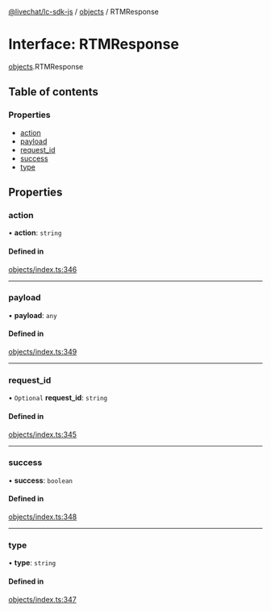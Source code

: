 [@livechat/lc-sdk-js](../README.md) / [objects](../modules/objects.md) / RTMResponse

# Interface: RTMResponse

[objects](../modules/objects.md).RTMResponse

## Table of contents

### Properties

- [action](objects.RTMResponse.md#action)
- [payload](objects.RTMResponse.md#payload)
- [request\_id](objects.RTMResponse.md#request_id)
- [success](objects.RTMResponse.md#success)
- [type](objects.RTMResponse.md#type)

## Properties

### action

• **action**: `string`

#### Defined in

[objects/index.ts:346](https://github.com/livechat/lc-sdk-js/blob/951da85/src/objects/index.ts#L346)

___

### payload

• **payload**: `any`

#### Defined in

[objects/index.ts:349](https://github.com/livechat/lc-sdk-js/blob/951da85/src/objects/index.ts#L349)

___

### request\_id

• `Optional` **request\_id**: `string`

#### Defined in

[objects/index.ts:345](https://github.com/livechat/lc-sdk-js/blob/951da85/src/objects/index.ts#L345)

___

### success

• **success**: `boolean`

#### Defined in

[objects/index.ts:348](https://github.com/livechat/lc-sdk-js/blob/951da85/src/objects/index.ts#L348)

___

### type

• **type**: `string`

#### Defined in

[objects/index.ts:347](https://github.com/livechat/lc-sdk-js/blob/951da85/src/objects/index.ts#L347)

